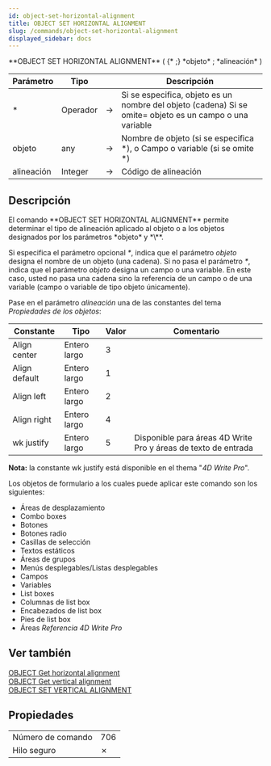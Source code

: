 ```yaml
---
id: object-set-horizontal-alignment
title: OBJECT SET HORIZONTAL ALIGNMENT
slug: /commands/object-set-horizontal-alignment
displayed_sidebar: docs
---
```


<!--REF #_command_.OBJECT SET HORIZONTAL ALIGNMENT.Syntax-->**OBJECT SET HORIZONTAL ALIGNMENT** ( {* ;} *objeto* ; *alineación* )<!-- END REF-->
<!--REF #_command_.OBJECT SET HORIZONTAL ALIGNMENT.Params-->
| Parámetro | Tipo |  | Descripción |
| --- | --- | --- | --- |
| * | Operador | &#8594;  | Si se especifica, objeto es un nombre del objeto (cadena) Si se omite= objeto es un campo o una variable |
| objeto | any | &#8594;  | Nombre de objeto (si se especifica *), o Campo o variable (si se omite *) |
| alineación | Integer | &#8594;  | Código de alineación |

<!-- END REF-->

## Descripción 

<!--REF #_command_.OBJECT SET HORIZONTAL ALIGNMENT.Summary-->El comando **OBJECT SET HORIZONTAL ALIGNMENT** permite determinar el tipo de alineación aplicado al objeto o a los objetos designados por los parámetros *objeto* y *\**.<!-- END REF-->

Si especifica el parámetro opcional *\**, indica que el parámetro *objeto* designa el nombre de un objeto (una cadena). Si no pasa el parámetro *\**, indica que el parámetro *objeto* designa un campo o una variable. En este caso, usted no pasa una cadena sino la referencia de un campo o de una variable (campo o variable de tipo objeto únicamente).

Pase en el parámetro *alineación* una de las constantes del tema *Propiedades de los objetos*:

| Constante     | Tipo         | Valor | Comentario                                                     |
| ------------- | ------------ | ----- | -------------------------------------------------------------- |
| Align center  | Entero largo | 3     |                                                                |
| Align default | Entero largo | 1     |                                                                |
| Align left    | Entero largo | 2     |                                                                |
| Align right   | Entero largo | 4     |                                                                |
| wk justify    | Entero largo | 5     | Disponible para áreas 4D Write Pro y áreas de texto de entrada |

**Nota:** la constante wk justify está disponible en el thema "*4D Write Pro*".

Los objetos de formulario a los cuales puede aplicar este comando son los siguientes:

* Áreas de desplazamiento
* Combo boxes
* Botones
* Botones radio
* Casillas de selección
* Textos estáticos
* Áreas de grupos
* Menús desplegables/Listas desplegables
* Campos
* Variables
* List boxes
* Columnas de list box
* Encabezados de list box
* Pies de list box
* Áreas *Referencia 4D Write Pro*

## Ver también 

[OBJECT Get horizontal alignment](object-get-horizontal-alignment.md)  
[OBJECT Get vertical alignment](object-get-vertical-alignment.md)  
[OBJECT SET VERTICAL ALIGNMENT](object-set-vertical-alignment.md)  

## Propiedades

|  |  |
| --- | --- |
| Número de comando | 706 |
| Hilo seguro | &cross; |


